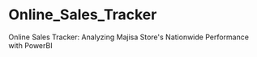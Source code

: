 # Online_Sales_Tracker
Online Sales Tracker: Analyzing Majisa Store's Nationwide Performance with PowerBI
